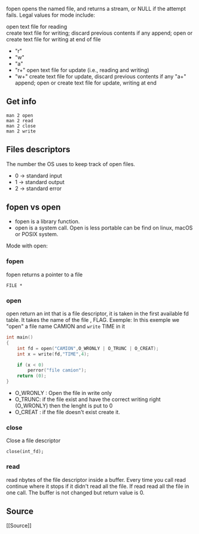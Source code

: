 fopen opens the named file, and returns a stream, or NULL if the attempt fails. Legal values for mode include:

open text file for reading  
create text file for writing; discard previous contents if any append; open or create text file for writing at end of file
- "r"  
- "w"  
- "a"  
- "r+" open text file for update (i.e., reading and writing)  
- "w+" create text file for update, discard previous contents if any "a+" append; open or create text file for update, writing at end
## Get info

```
man 2 open
man 2 read
man 2 close
man 2 write
```
## Files descriptors
The number the OS uses to keep track of open files.
- 0 -> standard input
- 1 -> standard output
- 2 -> standard error
## fopen vs open
- fopen is a library function. 
- open is a system call.
Open is less portable can be find on linux, macOS or POSIX system.

Mode with open:

### fopen
fopen returns a pointer to a file
```
FILE *
```

### open
open return an int that is a file descriptor, it is taken in the first available fd table.
It takes the name of the file , FLAG.
Exemple: In this exemple we "open" a file name CAMION and `write` TIME in it
```c
int main()
{
    int fd = open("CAMION",O_WRONLY | O_TRUNC | O_CREAT);
    int x = write(fd,"TIME",4);

    if (x < 0)
        perror("file camion");
    return (0);
}
```
- O_WRONLY : Open the file in write only
- O_TRUNC: if the file exist and have the correct writing right (O_WRONLY) then the lenght is put to 0
- O_CREAT : if the file doesn't exist create it.
### close
Close a file descriptor
```
close(int_fd);
```

### read
read nbytes of the file descriptor inside a buffer.
Every time you call read continue where it stops if it didn't read all the file.
If read read all the file in one call. The buffer is not changed but return value is 0.

## Source
[[Source]]
